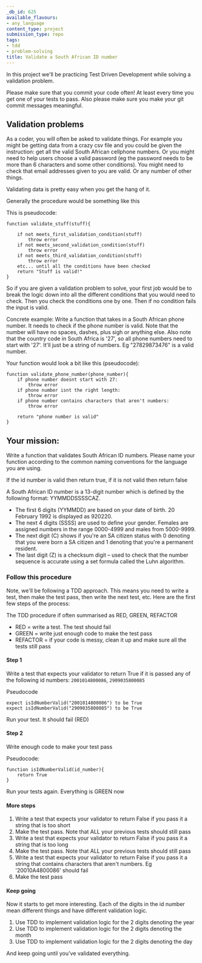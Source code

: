 ```yaml
---
_db_id: 625
available_flavours:
- any_language
content_type: project
submission_type: repo
tags:
- tdd
- problem-solving
title: Validate a South African ID number
---
```


In this project we'll be practicing Test Driven Development while solving a validation problem.

Please make sure that you commit your code often! At least every time you get one of your tests to pass. Also please make sure you make your git commit messages meaningful.

## Validation problems

As a coder, you will often be asked to validate things. For example you might be getting data from a crazy csv file and you could be given the instruction: get all the valid South African cellphone numbers. Or you might need to help users choose a valid password (eg the password needs to be more than 6 characters and some other conditions). You might need to check that email addresses given to you are valid. Or any number of other things.

Validating data is pretty easy when you get the hang of it.

Generally the procedure would be something like this

This is pseudocode:

```
function validate_stuff(stuff){

    if not meets_first_validation_condition(stuff)
        throw error
    if not meets_second_validation_condition(stuff)
        throw error
    if not meets_third_validation_condition(stuff)
        throw error
    etc... until all the conditions have been checked
    return "Stuff is valid!"
}

```

So if you are given a validation problem to solve, your first job would be to break the logic down into all the different conditions that you would need to check. Then you check the conditions one by one. Then if no condition fails the input is valid.

Concrete example: Write a function that takes in a South African phone number. It needs to check if the phone number is valid. Note that the number will have no spaces, dashes, plus sigh or anything else. Also note that the country code in South Africa is '27', so all phone numbers need to start with '27'. It'll just be a string of numbers. Eg "27829873476" is a valid number.

Your function would look a bit like this (pseudocode):

```
function validate_phone_number(phone_number){
    if phone number doesnt start with 27:
        throw error
    if phone number isnt the right length:
        throw error
    if phone number contains characters that aren't numbers:
        throw error

    return "phone number is valid"
}

```

## Your mission:

Write a function that validates South African ID numbers. Please name your function according to the common naming conventions for the language you are using.

If the id number is valid then return true, if it is not valid then return false

A South African ID number is a 13-digit number which is defined by the following format: YYMMDDSSSSCAZ.

- The first 6 digits (YYMMDD) are based on your date of birth. 20 February 1992 is displayed as 920220.
- The next 4 digits (SSSS) are used to define your gender. Females are assigned numbers in the range 0000-4999 and males from 5000-9999.
- The next digit (C) shows if you're an SA citizen status with 0 denoting that you were born a SA citizen and 1 denoting that you're a permanent resident.
- The last digit (Z) is a checksum digit – used to check that the number sequence is accurate using a set formula called the Luhn algorithm.

### Follow this procedure

Note, we'll be following a TDD approach. This means you need to write a test, then make the test pass, then write the next test, etc. Here are the first few steps of the process:

The TDD procedure if often summarised as RED, GREEN, REFACTOR

- RED = write a test. The test should fail
- GREEN = write just enough code to make the test pass
- REFACTOR = if your code is messy, clean it up and make sure all the tests still pass

#### Step 1

Write a test that expects your validator to return True if it is passed any of the following id numbers: `2001014800086`, `2909035800085`

Pseudocode

```
expect isIdNumberValid("2001014800086") to be True
expect isIdNumberValid("2909035800085") to be True
```

Run your test. It should fail (RED)

#### Step 2

Write enough code to make your test pass

Pseudocode:

```
function isIdNumberValid(id_number){
    return True
}

```

Run your tests again. Everything is GREEN now

#### More steps

1. Write a test that expects your validator to return False if you pass it a string that is too short
2. Make the test pass. Note that ALL your previous tests should still pass
3. Write a test that expects your validator to return False if you pass it a string that is too long
4. Make the test pass. Note that ALL your previous tests should still pass
5. Write a test that expects your validator to return False if you pass it a string that contains characters that aren't numbers. Eg '20010A4800086' should fail
6. Make the test pass

#### Keep going

Now it starts to get more interesting. Each of the digits in the id number mean different things and have different validation logic.

1. Use TDD to implement validation logic for the 2 digits denoting the year
2. Use TDD to implement validation logic for the 2 digits denoting the month
3. Use TDD to implement validation logic for the 2 digits denoting the day

And keep going until you've validated everything.